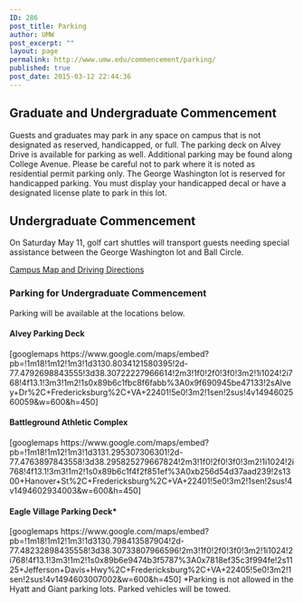 ```yaml
---
ID: 286
post_title: Parking
author: UMW
post_excerpt: ""
layout: page
permalink: http://www.umw.edu/commencement/parking/
published: true
post_date: 2015-03-12 22:44:36
---
```

<h2>Graduate and Undergraduate Commencement</h2>
Guests and graduates may park in any space on campus that is not designated as reserved, handicapped, or full. The parking deck on Alvey Drive is available for parking as well. Additional parking may be found along College Avenue. Please be careful not to park where it is noted as residential permit parking only. The George Washington lot is reserved for handicapped parking. You must display your handicapped decal or have a designated license plate to park in this lot.
<h2>Undergraduate Commencement</h2>
On Saturday May 11, golf cart shuttles will transport guests needing special assistance between the George Washington lot and Ball Circle.

<a href="http://www.umw.edu/visitors/">Campus Map and Driving Directions</a>
<h3>Parking for Undergraduate Commencement</h3>
Parking will be available at the locations below.
<h4>Alvey Parking Deck</h4>
[googlemaps https://www.google.com/maps/embed?pb=!1m18!1m12!1m3!1d3130.8034121580395!2d-77.4792698843555!3d38.30722227966614!2m3!1f0!2f0!3f0!3m2!1i1024!2i768!4f13.1!3m3!1m2!1s0x89b6c1fbc8f6fabb%3A0x9f690945be47133!2sAlvey+Dr%2C+Fredericksburg%2C+VA+22401!5e0!3m2!1sen!2sus!4v1494602560059&amp;w=600&amp;h=450]
<h4>Battleground Athletic Complex</h4>
[googlemaps https://www.google.com/maps/embed?pb=!1m18!1m12!1m3!1d3131.295307306301!2d-77.4763897843558!3d38.295825279667824!2m3!1f0!2f0!3f0!3m2!1i1024!2i768!4f13.1!3m3!1m2!1s0x89b6c1f4f2f851ef%3A0xb256d54d37aad239!2s1300+Hanover+St%2C+Fredericksburg%2C+VA+22401!5e0!3m2!1sen!2sus!4v1494602934003&amp;w=600&amp;h=450]
<h4>Eagle Village Parking Deck*</h4>
[googlemaps https://www.google.com/maps/embed?pb=!1m18!1m12!1m3!1d3130.798413587904!2d-77.48232898435558!3d38.30733807966596!2m3!1f0!2f0!3f0!3m2!1i1024!2i768!4f13.1!3m3!1m2!1s0x89b6e9474b3f5787%3A0x7818ef35c3f994fe!2s1125+Jefferson+Davis+Hwy%2C+Fredericksburg%2C+VA+22405!5e0!3m2!1sen!2sus!4v1494603007002&amp;w=600&amp;h=450]
*Parking is not allowed in the Hyatt and Giant parking lots. Parked vehicles will be towed.